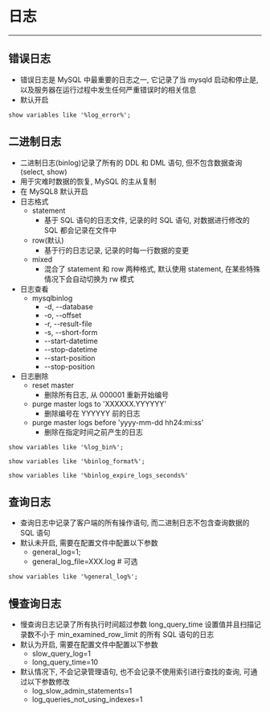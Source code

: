 # 日志

---

## 错误日志

- 错误日志是 MySQL 中最重要的日志之一, 它记录了当 mysqld 启动和停止是, 以及服务器在运行过程中发生任何严重错误时的相关信息
- 默认开启

```mysql
show variables like '%log_error%';
```

## 二进制日志

- 二进制日志(binlog)记录了所有的 DDL 和 DML 语句, 但不包含数据查询(select, show)
- 用于灾难时数据的恢复, MySQL 的主从复制
- 在 MySQL8 默认开启
- 日志格式
    - statement
        - 基于 SQL 语句的日志文件, 记录的时 SQL 语句, 对数据进行修改的 SQL 都会记录在文件中
    - row(默认)
        - 基于行的日志记录, 记录的时每一行数据的变更
    - mixed
        - 混合了 statement 和 row 两种格式, 默认使用 statement, 在某些特殊情况下会自动切换为 rw 模式
- 日志查看
    - mysqlbinlog
        - -d, --database
        - -o, --offset
        - -r, --result-file
        - -s, --short-form
        - --start-datetime
        - --stop-datetime
        - --start-position
        - --stop-position
- 日志删除
    - reset master
        - 删除所有日志, 从 000001 重新开始编号
    - purge master logs to 'XXXXXX.YYYYYY'
        - 删除编号在 YYYYYY 前的日志
    - purge master logs before 'yyyy-mm-dd hh24:mi:ss'
        - 删除在指定时间之前产生的日志

```mysql
show variables like '%log_bin%';

show variables like '%binlog_format%';

show variables like '%binlog_expire_logs_seconds%'
```

## 查询日志

- 查询日志中记录了客户端的所有操作语句, 而二进制日志不包含查询数据的 SQL 语句
- 默认未开启, 需要在配置文件中配置以下参数
    - general_log=1;
    - general_log_file=XXX.log # 可选

```mysql
show variables like '%general_log%';
```

## 慢查询日志

- 慢查询日志记录了所有执行时间超过参数 long_query_time 设置值并且扫描记录数不小于 min_examined_row_limit 的所有 SQL
  语句的日志
- 默认为开启, 需要在配置文件中配置以下参数
    - slow_query_log=1
    - long_query_time=10
- 默认情况下, 不会记录管理语句, 也不会记录不使用索引进行查找的查询, 可通过以下参数修改
    - log_slow_admin_statements=1
    - log_queries_not_using_indexes=1
